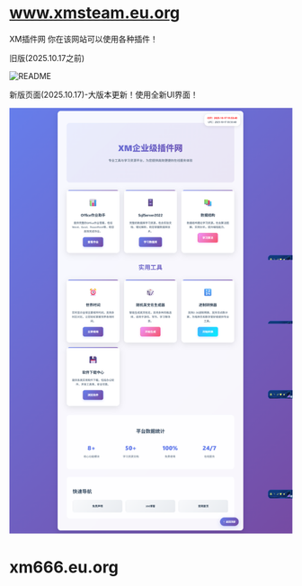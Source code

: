 # www.xmsteam.eu.org
XM插件网
你在该网站可以使用各种插件！

旧版(2025.10.17之前)

![README](./picture/README.png)

新版页面(2025.10.17)-大版本更新！使用全新UI界面！

![readme2](./picture/readme2.png)

# xm666.eu.org
